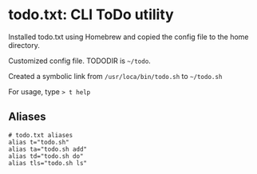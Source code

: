 # todo.txt: CLI ToDo utility

Installed todo.txt using Homebrew and copied the config file to the home 
directory.

Customized config file. TODODIR is `~/todo`.

Created a symbolic link from `/usr/loca/bin/todo.sh` to `~/todo.sh`

For usage, type `> t help`

## Aliases
```
# todo.txt aliases
alias t="todo.sh"
alias ta="todo.sh add"
alias td="todo.sh do"
alias tls="todo.sh ls"
``` 
